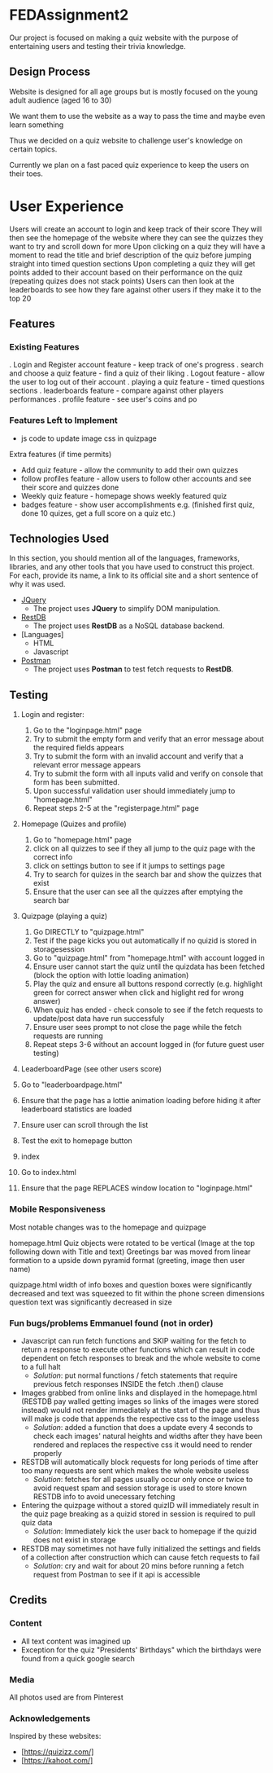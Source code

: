 # FEDAssignment2

Our project is focused on making a quiz website with the purpose of entertaining users and testing their trivia knowledge.

## Design Process

Website is designed for all age groups but is mostly focused on the young adult audience (aged 16 to 30)

We want them to use the website as a way to pass the time and maybe even learn something

Thus we decided on a quiz website to challenge user's knowledge on certain topics.

Currently we plan on a fast paced quiz experience to keep the users on their toes.

# User Experience

Users will create an account to login and keep track of their score
They will then see the homepage of the website where they can see the quizzes they want to try and scroll down for more
Upon clicking on a quiz they will have a moment to read the title and brief description of the quiz before jumping straight into timed question sections
Upon completing a quiz they will get points added to their account based on their performance on the quiz (repeating quizes does not stack points)
Users can then look at the leaderboards to see how they fare against other users if they make it to the top 20

## Features

### Existing Features

. Login and Register account feature - keep track of one's progress
. search and choose a quiz feature - find a quiz of their liking
. Logout feature - allow the user to log out of their account
. playing a quiz feature - timed questions sections
. leaderboards feature - compare against other players performances
. profile feature - see user's coins and po

### Features Left to Implement

- js code to update image css in quizpage

Extra features (if time permits)

- Add quiz feature - allow the community to add their own quizzes
- follow profiles feature - allow users to follow other accounts and see their score and quizzes done
- Weekly quiz feature - homepage shows weekly featured quiz
- badges feature - show user accomplishments e.g. (finished first quiz, done 10 quizes, get a full score on a quiz etc.)

## Technologies Used

In this section, you should mention all of the languages, frameworks, libraries, and any other tools that you have used to construct this project. For each, provide its name, a link to its official site and a short sentence of why it was used.

- [JQuery](https://jquery.com)
  - The project uses **JQuery** to simplify DOM manipulation.
- [RestDB](https://restdb.io/)
  - The project uses **RestDB** as a NoSQL database backend.
- [Languages]
  - HTML
  - Javascript
- [Postman](https://www.postman.com/)
  - The project uses **Postman** to test fetch requests to **RestDB**.

## Testing

1. Login and register:

   1. Go to the "loginpage.html" page
   2. Try to submit the empty form and verify that an error message about the required fields appears
   3. Try to submit the form with an invalid account and verify that a relevant error message appears
   4. Try to submit the form with all inputs valid and verify on console that form has been submitted.
   5. Upon successful validation user should immediately jump to "homepage.html"
   6. Repeat steps 2-5 at the "registerpage.html" page

2. Homepage (Quizes and profile)

   1. Go to "homepage.html" page
   2. click on all quizzes to see if they all jump to the quiz page with the correct info
   3. click on settings button to see if it jumps to settings page
   4. Try to search for quizes in the search bar and show the quizzes that exist
   5. Ensure that the user can see all the quizzes after emptying the search bar

3. Quizpage (playing a quiz)

   1. Go DIRECTLY to "quizpage.html"
   2. Test if the page kicks you out automatically if no quizid is stored in storagesession
   3. Go to "quizpage.html" from "homepage.html" with account logged in
   4. Ensure user cannot start the quiz until the quizdata has been fetched (block the option with lottie loading animation)
   4. Play the quiz and ensure all buttons respond correctly (e.g. highlight green for correct answer when click and higlight red for wrong answer)
   5. When quiz has ended - check console to see if the fetch requests to update/post data have run successfuly
   6. Ensure user sees prompt to not close the page while the fetch requests are running
   7. Repeat steps 3-6 without an account logged in (for future guest user testing)

4. LeaderboardPage (see other users score)

  1. Go to "leaderboardpage.html"
  2. Ensure that the page has a lottie animation loading before hiding it after leaderboard statistics are loaded
  3. Ensure user can scroll through the list
  4. Test the exit to homepage button

5. index
  1. Go to index.html
  2. Ensure that the page REPLACES window location to "loginpage.html"


### Mobile Responsiveness
Most notable changes was to the homepage and quizpage 

homepage.html
Quiz objects were rotated to be vertical (Image at the top following down with Title and text)
Greetings bar was moved from linear formation to a upside down pyramid format (greeting, image then user name)

quizpage.html
width of info boxes and question boxes were significantly decreased and text was squeezed to fit within the phone screen dimensions
question text was significantly decreased in size

### Fun bugs/problems Emmanuel found (not in order)

- Javascript can run fetch functions and SKIP waiting for the fetch to return a response to execute other functions which can result in code dependent on fetch responses to break and the whole website to come to a full halt
  - *Solution*: put normal functions / fetch statements that require previous fetch responses INSIDE the fetch .then() clause
- Images grabbed from online links and displayed in the homepage.html (RESTDB pay walled getting images so links of the images were stored instead) would not render immediately at the start of the page and thus will make js code that appends the respective css to the image useless
  - *Solution*: added a function that does a update every 4 seconds to check each images' natural heights and widths after they have been rendered and replaces the respective css it would need to render properly
- RESTDB will automatically block requests for long periods of time after too many requests are sent which makes the whole website useless
  - *Solution*: fetches for all pages usually occur only once or twice to avoid request spam and session storage is used to store known RESTDB info to avoid unecessary fetching
- Entering the quizpage without a stored quizID will immediately result in the quiz page breaking as a quizid stored in session is required to pull quiz data
  - *Solution*: Immediately kick the user back to homepage if the quizid does not exist in storage
- RESTDB may sometimes not have fully initialized the settings and fields of a collection after construction which can cause fetch requests to fail
  - *Solution*: cry and wait for about 20 mins before running a fetch request from Postman to see if it api is accessible

## Credits

### Content

- All text content was imagined up
- Exception for the quiz "Presidents' Birthdays" which the birthdays were found from a quick google search

### Media

All photos used are from Pinterest

### Acknowledgements

Inspired by these websites:
- [https://quizizz.com/]
- [https://kahoot.com/]

